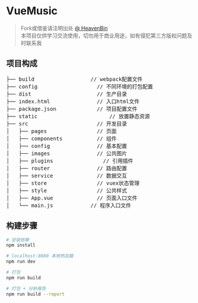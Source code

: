 # VueMusic

> Fork或借鉴请注明出处 [@ HeavenBin](https://github.com/HeavenBin/VueMusic)  
> 本项目仅供学习交流使用，切勿用于商业用途，如有侵犯第三方版权问题及时联系我

## 项目构成

<pre>
├── build                  // webpack配置文件
├── config            		 // 不同环境的打包配置
├── dist               		 // 生产目录
├── index.html          	 // 入口html文件
├── package.json      		 // 项目配置文件
├── static       			     // 放置静态资源
├── src                		 // 开发目录
│   ├── pages     		     // 页面
│   ├── components     		 // 组件
│   ├── config     		     // 基本配置
│   ├── images     		     // 公共图片
│   ├── plugins     		   // 引用插件
│   ├── router     		     // 路由配置
│   ├── service         	 // 数据交互
│   ├── store     		     // vuex状态管理
│   ├── style     		     // 公共样式
│   ├── App.vue          	 // 页面入口文件
│   └── main.js       	   // 程序入口文件
</pre>

## 构建步骤

``` bash
# 安装依赖
npm install

# localhost:8080 本地热加载
npm run dev

# 打包
npm run build

# 打包 + 分析报告
npm run build --report
```
